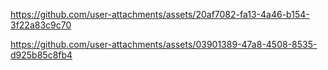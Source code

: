 

https://github.com/user-attachments/assets/20af7082-fa13-4a46-b154-3f22a83c9c70



https://github.com/user-attachments/assets/03901389-47a8-4508-8535-d925b85c8fb4

